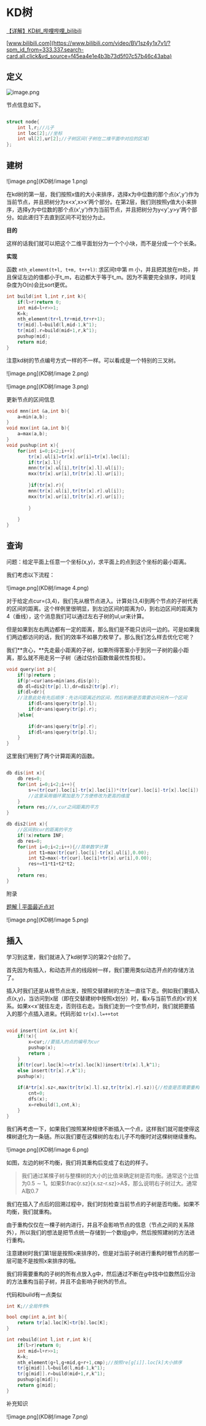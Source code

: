 # KD树

[【详解】KD树_哔哩哔哩_bilibili](https://www.bilibili.com/video/BV1E8411g7E2/?spm_id_from=333.337.search-card.all.click)

[www.bilibili.com](https://www.bilibili.com/video/BV1sz4y1x7v1/?spm_id_from=333.337.search-card.all.click&vd_source=f45ea4e1e4b3b73d5f07c57b46c43aba)


## **定义**

![image.png](KD树/image.png)

节点信息如下。

```C++

struct node{
	int l,r;//儿子 
	int loc[2];//坐标 
	int ul[2],ur[2];//子树区间(子树在二维平面中对应的区域) 
};
```

## 建树

![image.png](KD树/image 1.png)

在kd树的第一层，我们按照x值的大小来排序，选择x为中位数的那个点(x',y')作为当前节点，并且把树分为x<x',x>x'两个部分。在第2层，我们则按照y值大小来排序，选择y为中位数的那个点(x',y')作为当前节点，并且把树分为y<y',y>y'两个部分。如此递归下去直到区间不可划分为止。

**目的**

这样的话我们就可以把这个二维平面划分为一个个小块，而不是分成一个个长条。

**实现**

函数 `nth_element(t+l, t+m, t+r+l)`: 求区间t中第 m 小，并且把其放在m处，并且保证左边的值都小于t_m，右边都大于等于t_m。因为不需要完全排序，时间复杂度为O(n)会比sort更优。

```C++
int build(int l,int r,int k){
	if(l>r)return 0;
	int mid=l+r>>1;
	K=k;
	nth_element(tr+l,tr+mid,tr+r+1);
	tr[mid].l=build(l,mid-1,k^1);
	tr[mid].r=build(mid+1,r,k^1);
	pushup(mid);
	return mid;
}

```

注意kd树的节点编号方式一样的不一样。可以看成是一个特别的三叉树。





![image.png](KD树/image 2.png)



![image.png](KD树/image 3.png)

更新节点的区间信息

```C++
void mnn(int &a,int b){
	a=min(a,b);
}
void mxx(int &a,int b){
	a=max(a,b);
}
void pushup(int x){
	for(int i=0;i<2;i++){
		tr[x].ul[i]=tr[x].ur[i]=tr[x].loc[i];
		if(tr[x].l){
		mnn(tr[x].ul[i],tr[tr[x].l].ul[i]);
		mxx(tr[x].ur[i],tr[tr[x].l].ur[i]);
		
		}if(tr[x].r){
		mnn(tr[x].ul[i],tr[tr[x].r].ul[i]);
		mxx(tr[x].ur[i],tr[tr[x].r].ur[i]);
		
		}
		
	}
}
```

## 查询

问题：给定平面上任意一个坐标(x,y)，求平面上的点到这个坐标的最小距离。

我们考虑以下流程：

![image.png](KD树/image 4.png)

对于给定点cur=(3,4)，我们先从根节点进入。计算处(3,4)到两个节点的子树代表的区间的距离。这个样例里很明显，到左边区间的距离为0，到右边区间的距离为4（垂线），这个消息我们可以通过左右子树的ul,ur来计算。

但是如果到左右两边都有一定的距离，那么我们是不能只访问一边的。可是如果我们两边都访问的话，我们的效率不如暴力枚举了。那么我们怎么样去优化它呢？

我们**贪心，**先走最小距离的子树，如果所得答案小于到另一子树的最小距离，那么就不用走另一子树（通过估价函数做最优性剪枝）。

```C++
void query(int p){
	if(!p)return ;
	if(p!=cur)ans=min(ans,dis(p));
	db dl=dis2(tr[p].l),dr=dis2(tr[p].r);
	if(dl<dr){
	//注意此处有先后顺序：先访问距离近的区间，然后判断是否需要访问另外一个区间
		if(dl<ans)query(tr[p].l);
		if(dr<ans)query(tr[p].r);
	}else{
		
		if(dr<ans)query(tr[p].r);
		if(dl<ans)query(tr[p].l);
	}
}
```

这里我们用到了两个计算距离的函数。

```C++

db dis(int x){
	db res=0;
	for(int i=0;i<2;i++){
		s+=(tr[cur].loc[i]-tr[x].loc[i])*(tr[cur].loc[i]-tr[x].loc[i]);
		//这里采用循环累加是为了方便修改为更高的维度
	}
	return res;//x,cur之间距离的平方
}

db dis2(int x){
	//区间到cur的距离的平方
	if(!x)return INF;
	db res=0;
	for(int i=0;i<2;i++){//简单数学计算
		int t1=max(tr[cur].loc[i]-tr[x].ul[i],0.00);
		int t2=max(-tr[cur].loc[i]+tr[x].ur[i],0.00);
		res+=t1*t1+t2*t2;
	}
	return res;
}
```

附录

[题解 | 平面最近点对](https://flowus.cn/cba00ceb-b309-4e66-9416-2405d85ac6e2)

![image.png](KD树/image 5.png)

## 插入

学习到这里，我们就进入了kd树学习的第2个台阶了。

首先因为有插入，和动态开点的线段树一样，我们要用类似动态开点的存储方法了。

插入时我们还是从根节点出发，按照交替建树的方法一直往下走。例如我们要插入点(x,y)，当访问到x层（即在交替建树中按照x划分）时，看x与当前节点的x'的关系。如果x<x'就往左走，否则往右走。当我们走到一个空节点时，我们就把要插入的那个点插入进来。代码形如 `tr[x].l=++tot`

```C++

void insert(int &x,int k){
	if(!x){
		x=cur;//要插入的点的编号为cur
		pushup(x);
		return ;
	}
	if(tr[cur].loc[k]<=tr[x].loc[k])insert(tr[x].l,k^1);
	else insert(tr[x].r,k^1);
	pushup(x);
	
	if(A*tr[x].sz<,max(tr[tr[x].l].sz,tr[tr[x].r].sz)){//检查是否需要重构
		cnt=0;
		dfs(x);
		x=rebuild(1,cnt,k);
	}
}
```

我们再考虑一下，如果我们按照某种规律不断插入一个点，这样我们就可能使得这棵树退化为一条链。所以我们要在这棵树的左右儿子不均衡时对这棵树继续重构。

![image.png](KD树/image 6.png)

如图，左边的树不均衡，我们将其重构后变成了右边的样子。

> 我们通过某棵子树与整棵树的大小的比值来确定树是否均衡。通常这个比值为$0.5\sim 1$。如果$\frac{r.sz}{x.sz-r.sz}>A$，那么说明右子树过大。通常A取0.7

我们在插入了点后的回溯过程中，我们时刻检查当前节点的子树是否均衡。如果不均衡，我们就重构。

由于重构仅仅在一棵子树内进行，并且不会影响节点的信息（节点之间的关系除外），所以我们的想法是把节点统一存储到一个数组g中，然后按照建树的方法进行重构。

注意建树时我们第1层是按照x来排序的，但是对当前子树进行重构时根节点的那一层可能不是按照x来排序的哦。

我们将需要重构的子树的所有点放入g中，然后通过不断在g中找中位数然后分治的方法重构当前子树，并且不会影响子树外的节点。

代码和build有一点类似

```C++
int K;//全局传参k

bool cmp(int a,int b){
	return tr[a].loc[K]<tr[b].loc[K];
}

int rebuild(int l,int r,int k){
	if(l>r)return 0;
	int mid=l+r>>1;
	K=k;
	nth_element(g+l,g+mid,g+r+1,cmp);//按照re[g[i]].loc[k]大小排序
	tr[g[mid]].l=build(l,mid-1,k^1);
	tr[g[mid]].r=build(mid+1,r,k^1);
	pushup(g[mid]);
	return g[mid];
}
```

补充知识

![image.png](KD树/image 7.png)



